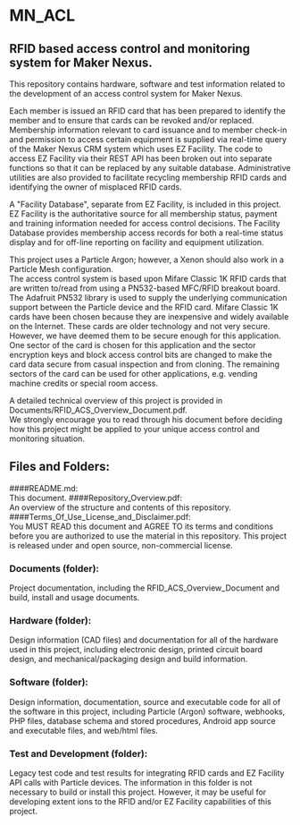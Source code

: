 # MN_ACL
## RFID based access control and monitoring system for Maker Nexus.
This repository contains hardware, software and test information 
related to the development of an access control system for
Maker Nexus.

Each member is issued an RFID card that has been prepared to identify the member
and to ensure that cards can be revoked and/or replaced.  Membership information relevant
to card issuance and to member check-in and permission to access certain equipment
is supplied via real-time
query of the Maker Nexus CRM system which uses EZ Facility.  The code to access EZ Facility
via their REST API has been broken out into separate functions so that it can be replaced
by any suitable database.  Administrative utilities are also provided to facilitate recycling
membership RFID cards and identifying the owner of misplaced RFID cards.

A "Facility Database", separate from EZ Facility, is included in this project.  EZ Facility is the
authoritative source for all membership status, payment and training information needed for access
control decisions.  The Facility Database provides membership access records for both a real-time 
status display and for off-line reporting on facility and equipment utilization.

This project uses a Particle Argon; however, a Xenon should also work in a Particle Mesh configuration.  
The access control system is based upon Mifare Classic 1K RFID cards that are written to/read from
using a PN532-based MFC/RFID breakout board.  The Adafruit PN532 library is used to supply
the underlying communication support between the Particle device and the RFID card. Mifare Classic 1K 
cards have been chosen because they are inexpensive and widely available on the Internet.
These cards are older technology and not very secure.  However, we have deemed them to be secure 
enough for this application.  One sector of the card is chosen for this application and the sector encryption
keys and block access control bits are changed to make the card data secure from casual inspection and
from cloning.  The
remaining sectors of the card can be used for other applications, e.g. vending machine credits or special room
access.

A detailed technical overview of this project is provided in Documents/RFID_ACS_Overview_Document.pdf.  
We strongly encourage you to read through his document before deciding how this project might be
applied to your unique access control and monitoring situation.


## Files and Folders:
####README.md:  
This document.
####Repository_Overview.pdf:  
An overview of the structure and contents of this repository.
####Terms_Of_Use_License_and_Disclaimer.pdf:  
You MUST READ this document and AGREE TO 
its terms and conditions before you are authorized to use the material in this repository. This
project is released under and open source, non-commercial license.
### Documents (folder):
Project documentation, including the RFID_ACS_Overview_Document and build, install and
usage documents.
### Hardware (folder): 
Design information (CAD files) and documentation for all of the hardware used
in this project, including electronic design, printed circuit board design, and
mechanical/packaging design and build information.
### Software (folder):
Design information, documentation, source and executable code for all of the software
in this project, including Particle (Argon) software, webhooks, PHP files, database
schema and stored procedures, Android app source and executable files, and web/html
files.
### Test and Development (folder):
Legacy test code and test results for integrating RFID cards and EZ Facility API calls with 
Particle devices.  The information in this folder is not necessary to build or install
this project.  However, it may be useful for developing extent ions to the RFID and/or EZ Facility
capabilities of this project.







